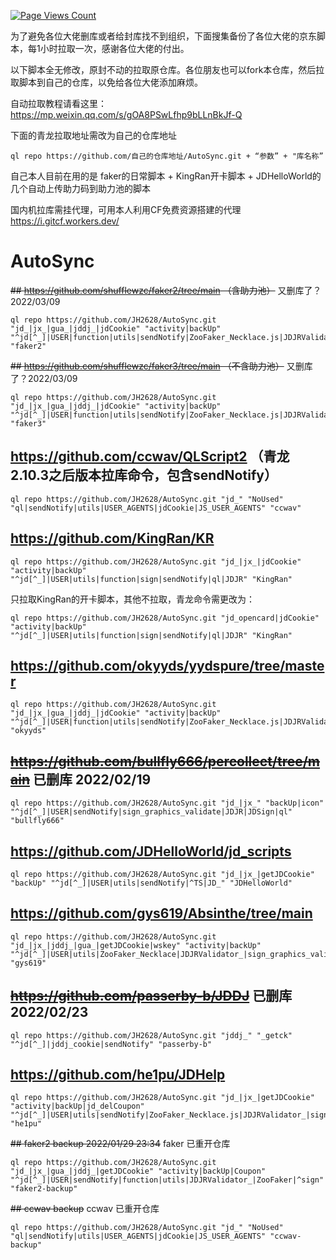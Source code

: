 [![Page Views Count](https://badges.toozhao.com/badges/01FVFWHTPMF5JQEWK1AW75VNAE/green.svg)](https://badges.toozhao.com/stats/01FVFWHTPMF5JQEWK1AW75VNAE "Get your own page views count badge on badges.toozhao.com")

为了避免各位大佬删库或者给封库找不到组织，下面搜集备份了各位大佬的京东脚本，每1小时拉取一次，感谢各位大佬的付出。

以下脚本全无修改，原封不动的拉取原仓库。各位朋友也可以fork本仓库，然后拉取脚本到自己的仓库，以免给各位大佬添加麻烦。

自动拉取教程请看这里： https://mp.weixin.qq.com/s/gOA8PSwLfhp9bLLnBkJf-Q

下面的青龙拉取地址需改为自己的仓库地址

    ql repo https://github.com/自己的仓库地址/AutoSync.git + “参数” + "库名称”

自己本人目前在用的是 faker的日常脚本 + KingRan开卡脚本 + JDHelloWorld的几个自动上传助力码到助力池的脚本

国内机拉库需挂代理，可用本人利用CF免费资源搭建的代理 https://i.gitcf.workers.dev/

# AutoSync

~~## https://github.com/shufflewzc/faker2/tree/main （含助力池）~~ 又删库了？2022/03/09

    ql repo https://github.com/JH2628/AutoSync.git  "jd_|jx_|gua_|jddj_|jdCookie" "activity|backUp" "^jd[^_]|USER|function|utils|sendNotify|ZooFaker_Necklace.js|JDJRValidator_|sign_graphics_validate|ql|JDSignValidator" "faker2"

~~## https://github.com/shufflewzc/faker3/tree/main （不含助力池）~~ 又删库了？2022/03/09

    ql repo https://github.com/JH2628/AutoSync.git "jd_|jx_|gua_|jddj_|jdCookie" "activity|backUp" "^jd[^_]|USER|function|utils|sendNotify|ZooFaker_Necklace.js|JDJRValidator_|sign_graphics_validate|ql|JDSignValidator" "faker3"

## https://github.com/ccwav/QLScript2 （青龙2.10.3之后版本拉库命令，包含sendNotify）

    ql repo https://github.com/JH2628/AutoSync.git "jd_" "NoUsed" "ql|sendNotify|utils|USER_AGENTS|jdCookie|JS_USER_AGENTS" "ccwav"

## https://github.com/KingRan/KR

    ql repo https://github.com/JH2628/AutoSync.git "jd_|jx_|jdCookie" "activity|backUp" "^jd[^_]|USER|utils|function|sign|sendNotify|ql|JDJR" "KingRan"

只拉取KingRan的开卡脚本，其他不拉取，青龙命令需更改为：

    ql repo https://github.com/JH2628/AutoSync.git "jd_opencard|jdCookie" "activity|backUp" "^jd[^_]|USER|utils|function|sign|sendNotify|ql|JDJR" "KingRan"

## https://github.com/okyyds/yydspure/tree/master

    ql repo https://github.com/JH2628/AutoSync.git "jd_|jx_|gua_|jddj_|jdCookie" "activity|backUp" "^jd[^_]|USER|function|utils|sendNotify|ZooFaker_Necklace.js|JDJRValidator_|sign_graphics_validate|ql|JDSignValidator" "okyyds"
    
## ~~https://github.com/bullfly666/percollect/tree/main~~ 已删库 2022/02/19

    ql repo https://github.com/JH2628/AutoSync.git "jd_|jx_" "backUp|icon" "^jd[^_]|USER|sendNotify|sign_graphics_validate|JDJR|JDSign|ql" "bullfly666"

## https://github.com/JDHelloWorld/jd_scripts

    ql repo https://github.com/JH2628/AutoSync.git "jd_|jx_|getJDCookie" "backUp" "^jd[^_]|USER|utils|sendNotify|^TS|JD_" "JDHelloWorld"

## https://github.com/gys619/Absinthe/tree/main

    ql repo https://github.com/JH2628/AutoSync.git "jd_|jx_|jddj_|gua_|getJDCookie|wskey" "activity|backUp" "^jd[^_]|USER|utils|ZooFaker_Necklace|JDJRValidator_|sign_graphics_validate|jddj_cookie|function|ql|magic|JDJR|JD" "gys619"

## ~~https://github.com/passerby-b/JDDJ~~ 已删库 2022/02/23

    ql repo https://github.com/JH2628/AutoSync.git "jddj_" "_getck" "^jd[^_]|jddj_cookie|sendNotify" "passerby-b"

## https://github.com/he1pu/JDHelp

    ql repo https://github.com/JH2628/AutoSync.git "jd_|jx_|getJDCookie" "activity|backUp|jd_delCoupon" "^jd[^_]|USER|utils|sendNotify|ZooFaker_Necklace.js|JDJRValidator_|sign_graphics_validate" "he1pu"

~~## faker2 backup 2022/01/29 23:34~~ faker 已重开仓库

    ql repo https://github.com/JH2628/AutoSync.git "jd_|jx_|gua_|jddj_|getJDCookie" "activity|backUp|Coupon" "^jd[^_]|USER|sendNotify|function|utils|JDJRValidator_|ZooFaker|^sign" "faker2-backup"
    
~~## ccwav backup~~ ccwav 已重开仓库

    ql repo https://github.com/JH2628/AutoSync.git "jd_" "NoUsed" "ql|sendNotify|utils|USER_AGENTS|jdCookie|JS_USER_AGENTS" "ccwav-backup"
